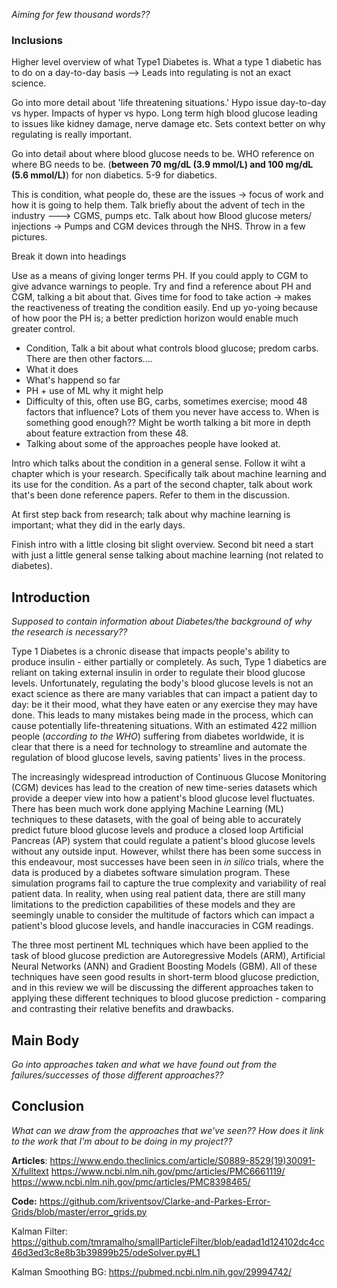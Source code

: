 *Aiming for few thousand words??*
### Inclusions
Higher level overview of what Type1 Diabetes is. What a type 1 diabetic has to do on a day-to-day basis --> Leads into regulating is not an exact science.

Go into more detail about 'life threatening situations.' Hypo issue day-to-day vs hyper. Impacts of hyper vs hypo. Long term high blood glucose leading to issues like kidney damage, nerve damage etc. Sets context better on why regulating is really important.

Go into detail about where blood glucose needs to be. WHO reference on where BG needs to be. (**between 70 mg/dL (3.9 mmol/L) and 100 mg/dL (5.6 mmol/L)**) for non diabetics. 5-9 for diabetics.

This is condition, what people do, these are the issues -> focus of work and how it is going to help them. Talk briefly about the advent of tech in the industry ---> CGMS, pumps etc. Talk about how Blood glucose meters/ injections -> Pumps and CGM devices through the NHS. Throw in a few pictures. 

Break it down into headings

Use as a means of giving longer terms PH. If you could apply to CGM to give advance warnings to people.
Try and find a reference about PH and CGM, talking a bit about that. Gives time for food to take action -> makes the reactiveness of treating the condition easily. End up yo-yoing because of how poor the PH is; a better prediction horizon would enable much greater control.

- Condition, Talk a bit about what controls blood glucose; predom carbs. There are then other factors....
- What it does
- What's happend so far
- PH + use of ML why it might help
- Difficulty of this, often use BG, carbs, sometimes exercise; mood 48 factors that influence? Lots of them you never have access to. When is something good enough?? Might be worth talking a bit more in depth about feature extraction from these 48.
- Talking about some of the approaches people have looked at.

Intro which talks about the condition in a general sense. Follow it wiht a chapter which is your research. Specifically talk about machine learning and its use for the condition. As a part of the second chapter, talk about work that's been done reference papers. Refer to them in the discussion. 

At first step back from research; talk about why machine learning is important; what they did in the early days.

Finish intro with a little closing bit slight overview. Second bit need a start with just a little general sense talking about machine learning (not related to diabetes). 

## Introduction
*Supposed to contain information about Diabetes/the background of why the research is necessary??*

Type 1 Diabetes is a chronic disease that impacts people's ability to produce insulin - either partially or completely. As such, Type 1 diabetics are reliant on taking external insulin in order to regulate their blood glucose levels.
Unfortunately, regulating the body's blood glucose levels is not an exact science as there are many variables that can impact a patient day to day: be it their mood, what they have eaten or any exercise they may have done. This leads to many mistakes being made in the process, which can cause potentially life-threatening situations. With an estimated 422 million people (*according to the WHO*) suffering from diabetes worldwide, it is clear that there is a need for technology to streamline and automate the regulation of blood glucose levels, saving patients' lives in the process.

The increasingly widespread introduction of Continuous Glucose Monitoring (CGM) devices has lead to the creation of new time-series datasets which provide a deeper view into how a patient's blood glucose level fluctuates. There has been much work done applying Machine Learning (ML) techniques to these datasets, with the goal of being able to accurately predict future blood glucose levels and produce a closed loop Artificial Pancreas (AP) system that could regulate a patient's blood glucose levels without any outside input. However, whilst there has been some success in this endeavour, most successes have been seen in *in silico* trials, where the data is produced by a diabetes software simulation program. These simulation programs fail to capture the true complexity and variability of real patient data. In reality, when using real patient data, there are still many limitations to the prediction capabilities of these models and they are seemingly unable to consider the multitude of factors which can impact a patient's blood glucose levels, and handle inaccuracies in CGM readings. 

The three most pertinent ML techniques which have been applied to the task of blood glucose prediction are Autoregressive Models (ARM), Artificial Neural Networks (ANN) and Gradient Boosting Models (GBM). All of these techniques have seen good results in short-term blood glucose prediction, and in this review we will be discussing the different approaches taken to applying these different techniques to blood glucose prediction - comparing and contrasting their relative benefits and drawbacks.

## Main Body
*Go into approaches taken and what we have found out from the failures/successes of those different approaches??*


## Conclusion
*What can we draw from the approaches that we've seen?? How does it link to the work that I'm about to be doing in my project??*

**Articles**:
https://www.endo.theclinics.com/article/S0889-8529(19)30091-X/fulltext
https://www.ncbi.nlm.nih.gov/pmc/articles/PMC6661119/
https://www.ncbi.nlm.nih.gov/pmc/articles/PMC8398465/

**Code:**
https://github.com/kriventsov/Clarke-and-Parkes-Error-Grids/blob/master/error_grids.py

Kalman Filter:
https://github.com/tmramalho/smallParticleFilter/blob/eadad1d124102dc4cc46d3ed3c8e8b3b39899b25/odeSolver.py#L1

Kalman Smoothing BG:
https://pubmed.ncbi.nlm.nih.gov/29994742/